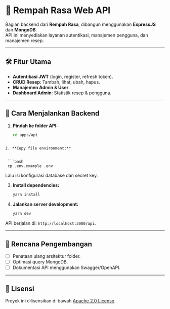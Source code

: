 # 🍳 Rempah Rasa Web API

Bagian backend dari **Rempah Rasa**, dibangun menggunakan **ExpressJS** dan **MongoDB**.  
API ini menyediakan layanan autentikasi, manajemen pengguna, dan manajemen resep.

---

## 🛠 Fitur Utama

- **Autentikasi JWT** (login, register, refresh token).
- **CRUD Resep**: Tambah, lihat, ubah, hapus.
- **Manajemen Admin & User**.
- **Dashboard Admin**: Statistik resep & pengguna.

---

## 🚀 Cara Menjalankan Backend

1. **Pindah ke folder API:**

   ```bash
   cd apps/api
  ```

2. **Copy file environment:**


   ```bash
   cp .env.example .env
   ```

   Lalu isi konfigurasi database dan secret key.

3. **Install dependencies:**

   ```bash
   yarn install
   ```

4. **Jalankan server development:**

   ```bash
   yarn dev
   ```

API berjalan di: `http://localhost:3000/api`.

---

## 📌 Rencana Pengembangan

* [ ] Penataan ulang arsitektur folder.
* [ ] Optimasi query MongoDB.
* [ ] Dokumentasi API menggunakan Swagger/OpenAPI.

---

## 📜 Lisensi

Proyek ini dilisensikan di bawah [Apache 2.0 License](../../LICENSE).

